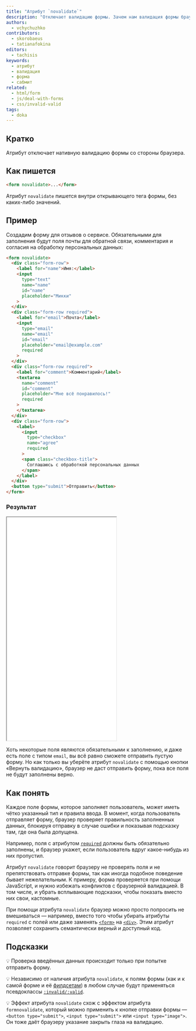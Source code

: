 ```yaml
---
title: "Атрибут `novalidate`"
description: "Отключает валидацию формы. Зачем нам валидация формы браузером, когда у нас есть JavaScript?"
authors:
  - vchychuzhko
contributors:
  - skorobaeus
  - tatianafokina
editors:
  - tachisis
keywords:
  - атрибут
  - валидация
  - форма
  - сабмит
related:
  - html/form
  - js/deal-with-forms
  - css/invalid-valid
tags:
  - doka
---
```


## Кратко

Атрибут отключает нативную валидацию формы со стороны браузера.

## Как пишется

```html
<form novalidate>...</form>
```

Атрибут `novalidate` пишется внутри открывающего тега формы, без каких-либо значений.

## Пример

Создадим форму для отзывов о сервисе. Обязательными для заполнения будут поля почты для обратной связи, комментария и согласия на обработку персональных данных:

```html
<form novalidate>
  <div class="form-row">
    <label for="name">Имя:</label>
    <input
      type="text"
      name="name"
      id="name"
      placeholder="Микки"
    >
  </div>
  <div class="form-row required">
    <label for="email">Почта</label>
    <input
      type="email"
      name="email"
      id="email"
      placeholder="email@example.com"
      required
    >
  </div>
  <div class="form-row required">
    <label for="comment">Комментарий</label>
    <textarea
      name="comment"
      id="comment"
      placeholder="Мне всё понравилось!"
      required
    >
    </textarea>
  </div>
  <div class="form-row">
    <label>
      <input
        type="checkbox"
        name="agree"
        required
      >
      <span class="checkbox-title">
        Соглашаюсь с обработкой персональных данных
      </span>
    </label>
  </div>
  <button type="submit">Отправить</button>
</form>
```

### Результат

<iframe title="Форма с отключённой валидацией" src="demos/form-validation/" height="610"></iframe>

Хоть некоторые поля являются обязательными к заполнению, и даже есть поле с типом `email`, вы всё равно сможете отправить пустую форму. Но как только вы уберёте атрибут `novalidate` с помощью кнопки «Вернуть валидацию», браузер не даст отправить форму, пока все поля не будут заполнены верно.

## Как понять

Каждое поле формы, которое заполняет пользователь, может иметь чётко указанный тип и правила ввода. В момент, когда пользователь отправляет форму, браузер проверяет правильность заполненных данных, блокируя отправку в случае ошибки и показывая подсказку там, где она была допущена.

Например, поля с атрибутом [`required`](/html/required/) должны быть обязательно заполнены, и браузер укажет, если пользователь вдруг какое-нибудь из них пропустил.

Атрибут `novalidate` говорит браузеру не проверять поля и не препятствовать отправке формы, так как иногда подобное поведение бывает нежелательным. К примеру, форма проверяется при помощи JavaScript, и нужно избежать конфликтов с браузерной валидацией. В том числе, и убрать всплывающие подсказки, чтобы показать вместо них свои, кастомные.

При помощи атрибута `novalidate` браузер можно просто попросить не вмешиваться — например, вместо того чтобы убирать атрибуты `required` с полей или даже заменять [`<form>`](/html/form/) на [`<div>`](/html/div/). Этим атрибут позволяет сохранить семантически верный и доступный код.

## Подсказки

💡 Проверка введённых данных происходит только при попытке отправить форму.

💡 Независимо от наличия атрибута `novalidate`, к полям формы (как и к самой форме и её [филдсетам](/html/fieldset/)) в любом случае будут применяться псевдоклассы [`:invalid/:valid`](/css/invalid-valid/).

💡 Эффект атрибута `novalidate` схож с эффектом атрибута `formnovalidate`, который можно применить к кнопке отправки формы — `<button type="submit">`, `<input type="submit">` или `<input type="image">`. Он тоже даёт браузеру указание закрыть глаза на валидацию.
